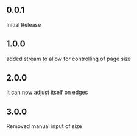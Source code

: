 ## 0.0.1

Initial Release

## 1.0.0

added stream to allow for controlling of page size

## 2.0.0

It can now adjust itself on edges

## 3.0.0 

Removed manual input of size